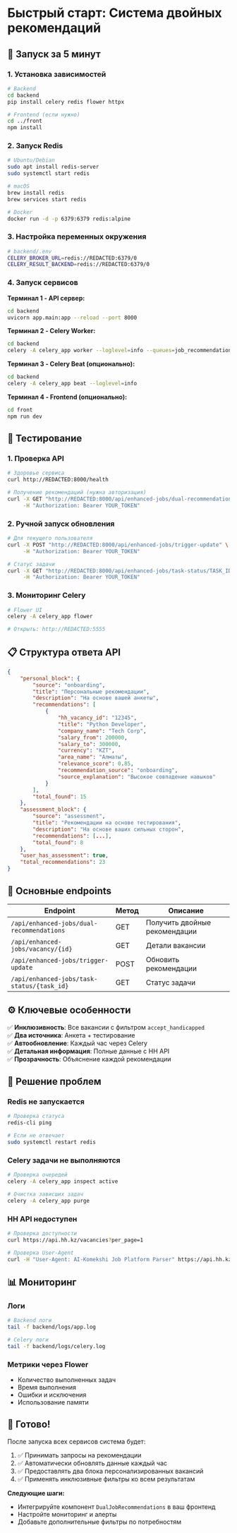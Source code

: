 # Быстрый старт: Система двойных рекомендаций

## 🚀 Запуск за 5 минут

### 1. Установка зависимостей

```bash
# Backend
cd backend
pip install celery redis flower httpx

# Frontend (если нужно)
cd ../front
npm install
```

### 2. Запуск Redis

```bash
# Ubuntu/Debian
sudo apt install redis-server
sudo systemctl start redis

# macOS
brew install redis
brew services start redis

# Docker
docker run -d -p 6379:6379 redis:alpine
```

### 3. Настройка переменных окружения

```bash
# backend/.env
CELERY_BROKER_URL=redis://REDACTED:6379/0
CELERY_RESULT_BACKEND=redis://REDACTED:6379/0
```

### 4. Запуск сервисов

**Терминал 1 - API сервер:**

```bash
cd backend
uvicorn app.main:app --reload --port 8000
```

**Терминал 2 - Celery Worker:**

```bash
cd backend
celery -A celery_app worker --loglevel=info --queues=job_recommendations,maintenance
```

**Терминал 3 - Celery Beat (опционально):**

```bash
cd backend
celery -A celery_app beat --loglevel=info
```

**Терминал 4 - Frontend (опционально):**

```bash
cd front
npm run dev
```

## 🧪 Тестирование

### 1. Проверка API

```bash
# Здоровье сервиса
curl http://REDACTED:8000/health

# Получение рекомендаций (нужна авторизация)
curl -X GET "http://REDACTED:8000/api/enhanced-jobs/dual-recommendations" \
     -H "Authorization: Bearer YOUR_TOKEN"
```

### 2. Ручной запуск обновления

```bash
# Для текущего пользователя
curl -X POST "http://REDACTED:8000/api/enhanced-jobs/trigger-update" \
     -H "Authorization: Bearer YOUR_TOKEN"

# Статус задачи
curl -X GET "http://REDACTED:8000/api/enhanced-jobs/task-status/TASK_ID" \
     -H "Authorization: Bearer YOUR_TOKEN"
```

### 3. Мониторинг Celery

```bash
# Flower UI
celery -A celery_app flower

# Открыть: http://REDACTED:5555
```

## 📋 Структура ответа API

```json
{
    "personal_block": {
        "source": "onboarding",
        "title": "Персональные рекомендации",
        "description": "На основе вашей анкеты",
        "recommendations": [
            {
                "hh_vacancy_id": "12345",
                "title": "Python Developer",
                "company_name": "Tech Corp",
                "salary_from": 200000,
                "salary_to": 300000,
                "currency": "KZT",
                "area_name": "Алматы",
                "relevance_score": 0.85,
                "recommendation_source": "onboarding",
                "source_explanation": "Высокое совпадение навыков"
            }
        ],
        "total_found": 15
    },
    "assessment_block": {
        "source": "assessment",
        "title": "Рекомендации на основе тестирования",
        "description": "На основе ваших сильных сторон",
        "recommendations": [...],
        "total_found": 8
    },
    "user_has_assessment": true,
    "total_recommendations": 23
}
```

## 🔧 Основные endpoints

| Endpoint                                   | Метод | Описание                      |
| ------------------------------------------ | ----- | ----------------------------- |
| `/api/enhanced-jobs/dual-recommendations`  | GET   | Получить двойные рекомендации |
| `/api/enhanced-jobs/vacancy/{id}`          | GET   | Детали вакансии               |
| `/api/enhanced-jobs/trigger-update`        | POST  | Обновить рекомендации         |
| `/api/enhanced-jobs/task-status/{task_id}` | GET   | Статус задачи                 |

## ⚙️ Ключевые особенности

✅ **Инклюзивность**: Все вакансии с фильтром `accept_handicapped`  
✅ **Два источника**: Анкета + тестирование  
✅ **Автообновление**: Каждый час через Celery  
✅ **Детальная информация**: Полные данные с HH API  
✅ **Прозрачность**: Объяснение каждой рекомендации

## 🐛 Решение проблем

### Redis не запускается

```bash
# Проверка статуса
redis-cli ping

# Если не отвечает
sudo systemctl restart redis
```

### Celery задачи не выполняются

```bash
# Проверка очередей
celery -A celery_app inspect active

# Очистка зависших задач
celery -A celery_app purge
```

### HH API недоступен

```bash
# Проверка доступности
curl https://api.hh.kz/vacancies?per_page=1

# Проверка User-Agent
curl -H "User-Agent: AI-Komekshi Job Platform Parser" https://api.hh.kz/vacancies?per_page=1
```

## 📊 Мониторинг

### Логи

```bash
# Backend логи
tail -f backend/logs/app.log

# Celery логи
tail -f backend/logs/celery.log
```

### Метрики через Flower

-   Количество выполненных задач
-   Время выполнения
-   Ошибки и исключения
-   Использование памяти

## 🎯 Готово!

После запуска всех сервисов система будет:

1. ✅ Принимать запросы на рекомендации
2. ✅ Автоматически обновлять данные каждый час
3. ✅ Предоставлять два блока персонализированных вакансий
4. ✅ Применять инклюзивные фильтры ко всем результатам

**Следующие шаги:**

-   Интегрируйте компонент `DualJobRecommendations` в ваш фронтенд
-   Настройте мониторинг и алерты
-   Добавьте дополнительные фильтры по потребностям
